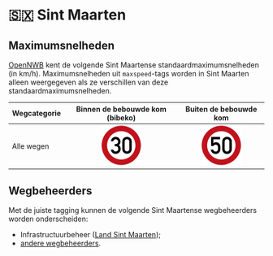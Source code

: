 # 🇸🇽 Sint Maarten

Maximumsnelheden
----------------

[OpenNWB](../README.md) kent de volgende Sint Maartense standaardmaximumsnelheden (in km/h).
Maximumsnelheden uit `maxspeed`-tags worden in Sint Maarten alleen weergegeven als ze verschillen van deze standaardmaximumsnelheden.

| Wegcategorie | Binnen de bebouwde kom (bibeko) | Buiten de bebouwde kom |
| :----------- | :-----------------------------: | :--------------------: |
| Alle wegen | ![30](maxspeed/30.svg) | ![50](maxspeed/50.svg) |

Wegbeheerders
-------------

Met de juiste tagging kunnen de volgende Sint Maartense wegbeheerders worden onderscheiden:

* Infrastructuurbeheer ([Land Sint Maarten](../road-operators/landen.md));
* [andere wegbeheerders](../road-operators/other.md).
